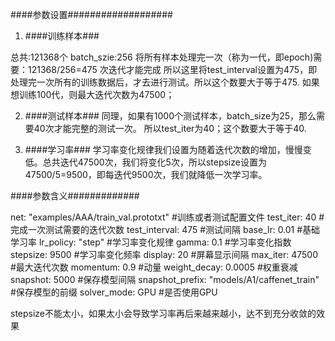 ####参数设置###################

1. ####训练样本###

总共:121368个
batch_szie:256
将所有样本处理完一次（称为一代，即epoch)需要：121368/256=475 次迭代才能完成
所以这里将test_interval设置为475，即处理完一次所有的训练数据后，才去进行测试。所以这个数要大于等于475.
如果想训练100代，则最大迭代次数为47500；


2. ####测试样本###
同理，如果有1000个测试样本，batch_size为25，那么需要40次才能完整的测试一次。 所以test_iter为40；这个数要大于等于40.

3. ####学习率###
学习率变化规律我们设置为随着迭代次数的增加，慢慢变低。总共迭代47500次，我们将变化5次，所以stepsize设置为47500/5=9500，即每迭代9500次，我们就降低一次学习率。

 


####参数含义#############

net: "examples/AAA/train_val.prototxt"   #训练或者测试配置文件
test_iter: 40   #完成一次测试需要的迭代次数
test_interval: 475  #测试间隔
base_lr: 0.01  #基础学习率
lr_policy: "step"  #学习率变化规律
gamma: 0.1  #学习率变化指数
stepsize: 9500  #学习率变化频率
display: 20  #屏幕显示间隔
max_iter: 47500 #最大迭代次数
momentum: 0.9 #动量
weight_decay: 0.0005 #权重衰减
snapshot: 5000 #保存模型间隔
snapshot_prefix: "models/A1/caffenet_train" #保存模型的前缀
solver_mode: GPU #是否使用GPU


 

stepsize不能太小，如果太小会导致学习率再后来越来越小，达不到充分收敛的效果
